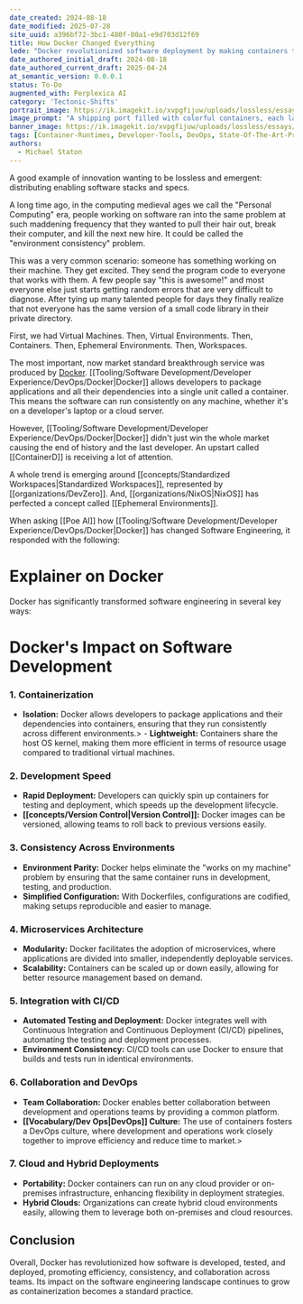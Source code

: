 ```yaml
---
date_created: 2024-08-18
date_modified: 2025-07-28
site_uuid: a396bf72-3bc1-480f-80a1-e9d703d12f69
title: How Docker Changed Everything
lede: "Docker revolutionized software deployment by making containers the new standard for portability and scalability."
date_authored_initial_draft: 2024-08-18
date_authored_current_draft: 2025-04-24
at_semantic_version: 0.0.0.1
status: To-Do
augmented_with: Perplexica AI
category: 'Tectonic-Shifts'
portrait_image: https://ik.imagekit.io/xvpgfijuw/uploads/lossless/essays/2025-05-04_portraitimage_How-Docker-Changed-Everything_84053ef6-ae1d-4e6c-ad7e-ba00d3315246_nFNqrcAnS.jpg
image_prompt: "A shipping port filled with colorful containers, each labeled with software logos, and a giant blue whale (Docker) lifting containers onto ships. The scene is vibrant, technical, and global."
banner_image: https://ik.imagekit.io/xvpgfijuw/uploads/lossless/essays/2025-05-04_bannerimage_How-Docker-Changed-Everything_2e9ab367-c44f-46a0-af0d-7d2e7d1f372b_0VO86qIFG.jpg
tags: [Container-Runtimes, Developer-Tools, DevOps, State-Of-The-Art-Practices]
authors:
  - Michael Staton
---
```


A good example of innovation wanting to be lossless and emergent: distributing enabling software stacks and specs. 

A long time ago, in the computing medieval ages we call the "Personal Computing" era, people working on software ran into the same problem at such maddening frequency that they wanted to pull their hair out, break their computer, and kill the next new hire. It could be called the "environment consistency" problem.  

This was a very common scenario: someone has something working on their machine.  They get excited.  They send the program code to everyone that works with them.  A few people say "this is awesome!" and most everyone else just starts getting random errors that are very difficult to diagnose.  After tying up many talented people for days they finally realize that not everyone has the same version of a small code library in their private directory.  

First, we had Virtual Machines.  Then, Virtual Environments. Then, Containers. Then, Ephemeral Environments. Then, Workspaces. 

The most important, now market standard breakthrough service was produced by [Docker](https://www.docker.com/). [[Tooling/Software Development/Developer Experience/DevOps/Docker|Docker]] allows developers to package applications and all their dependencies into a single unit called a container. This means the software can run consistently on any machine, whether it's on a developer's laptop or a cloud server.

However, [[Tooling/Software Development/Developer Experience/DevOps/Docker|Docker]] didn't just win the whole market causing the end of history and the last developer.  An upstart called [[ContainerD]] is receiving a lot of attention. 

A whole trend is emerging around [[concepts/Standardized Workspaces|Standardized Workspaces]], represented by [[organizations/DevZero]].  And, [[organizations/NixOS|NixOS]] has perfected a concept called [[Ephemeral Environments]].

When asking [[Poe AI]] how [[Tooling/Software Development/Developer Experience/DevOps/Docker|Docker]] has changed Software Engineering, it responded with the following:


# Explainer on Docker
Docker has significantly transformed software engineering in several key ways:

# Docker's Impact on Software Development
### 1. **Containerization** 
 - **Isolation:** Docker allows developers to package applications and their dependencies into containers, ensuring that they run consistently across different environments.> - **Lightweight:** Containers share the host OS kernel, making them more efficient in terms of resource usage compared to traditional virtual machines.

### 2. **Development Speed**
 
 - **Rapid Deployment:** Developers can quickly spin up containers for testing and deployment, which speeds up the development lifecycle.
- **[[concepts/Version Control|Version Control]]:** Docker images can be versioned, allowing teams to roll back to previous versions easily.

### 3. **Consistency Across Environments**
 
 - **Environment Parity:** Docker helps eliminate the "works on my machine" problem by ensuring that the same container runs in development, testing, and production.
- **Simplified Configuration:** With Dockerfiles, configurations are codified, making setups reproducible and easier to manage.

### 4. **Microservices Architecture**
 
- **Modularity:** Docker facilitates the adoption of microservices, where applications are divided into smaller, independently deployable services.
- **Scalability:** Containers can be scaled up or down easily, allowing for better resource management based on demand.

### 5. **Integration with CI/CD**

- **Automated Testing and Deployment:** Docker integrates well with Continuous Integration and Continuous Deployment (CI/CD) pipelines, automating the testing and deployment processes.
- **Environment Consistency:** CI/CD tools can use Docker to ensure that builds and tests run in identical environments.

### 6. **Collaboration and DevOps**
 
 - **Team Collaboration:** Docker enables better collaboration between development and operations teams by providing a common platform.
 - **[[Vocabulary/Dev Ops|DevOps]] Culture:** The use of containers fosters a DevOps culture, where development and operations work closely together to improve efficiency and reduce time to market.> 

### 7. **Cloud and Hybrid Deployments**
 
 - **Portability:** Docker containers can run on any cloud provider or on-premises infrastructure, enhancing flexibility in deployment strategies.
- **Hybrid Clouds:** Organizations can create hybrid cloud environments easily, allowing them to leverage both on-premises and cloud resources.

## Conclusion
 
 Overall, Docker has revolutionized how software is developed, tested, and deployed, promoting efficiency, consistency, and collaboration across teams. Its impact on the software engineering landscape continues to grow as containerization becomes a standard practice.